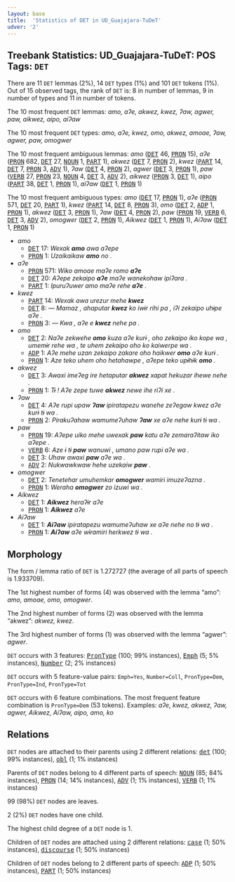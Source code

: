```yaml
---
layout: base
title:  'Statistics of DET in UD_Guajajara-TuDeT'
udver: '2'
---
```


## Treebank Statistics: UD_Guajajara-TuDeT: POS Tags: `DET`

There are 11 `DET` lemmas (2%), 14 `DET` types (1%) and 101 `DET` tokens (1%).
Out of 15 observed tags, the rank of `DET` is: 8 in number of lemmas, 9 in number of types and 11 in number of tokens.

The 10 most frequent `DET` lemmas: <em>amo, aʔe, akwez, kwez, ʔaw, agwer, paw, aikwez, aipo, aiʔaw</em>

The 10 most frequent `DET` types:  <em>amo, aʔe, kwez, omo, akwez, amoae, ʔaw, agwer, paw, omogwer</em>

The 10 most frequent ambiguous lemmas: <em>amo</em> (<tt><a href="gub_tudet-pos-DET.html">DET</a></tt> 46, <tt><a href="gub_tudet-pos-PRON.html">PRON</a></tt> 15), <em>aʔe</em> (<tt><a href="gub_tudet-pos-PRON.html">PRON</a></tt> 682, <tt><a href="gub_tudet-pos-DET.html">DET</a></tt> 27, <tt><a href="gub_tudet-pos-NOUN.html">NOUN</a></tt> 1, <tt><a href="gub_tudet-pos-PART.html">PART</a></tt> 1), <em>akwez</em> (<tt><a href="gub_tudet-pos-DET.html">DET</a></tt> 7, <tt><a href="gub_tudet-pos-PRON.html">PRON</a></tt> 2), <em>kwez</em> (<tt><a href="gub_tudet-pos-PART.html">PART</a></tt> 14, <tt><a href="gub_tudet-pos-DET.html">DET</a></tt> 7, <tt><a href="gub_tudet-pos-PRON.html">PRON</a></tt> 3, <tt><a href="gub_tudet-pos-ADV.html">ADV</a></tt> 1), <em>ʔaw</em> (<tt><a href="gub_tudet-pos-DET.html">DET</a></tt> 4, <tt><a href="gub_tudet-pos-PRON.html">PRON</a></tt> 2), <em>agwer</em> (<tt><a href="gub_tudet-pos-DET.html">DET</a></tt> 3, <tt><a href="gub_tudet-pos-PRON.html">PRON</a></tt> 1), <em>paw</em> (<tt><a href="gub_tudet-pos-VERB.html">VERB</a></tt> 27, <tt><a href="gub_tudet-pos-PRON.html">PRON</a></tt> 23, <tt><a href="gub_tudet-pos-NOUN.html">NOUN</a></tt> 4, <tt><a href="gub_tudet-pos-DET.html">DET</a></tt> 3, <tt><a href="gub_tudet-pos-ADV.html">ADV</a></tt> 2), <em>aikwez</em> (<tt><a href="gub_tudet-pos-PRON.html">PRON</a></tt> 3, <tt><a href="gub_tudet-pos-DET.html">DET</a></tt> 1), <em>aipo</em> (<tt><a href="gub_tudet-pos-PART.html">PART</a></tt> 38, <tt><a href="gub_tudet-pos-DET.html">DET</a></tt> 1, <tt><a href="gub_tudet-pos-PRON.html">PRON</a></tt> 1), <em>aiʔaw</em> (<tt><a href="gub_tudet-pos-DET.html">DET</a></tt> 1, <tt><a href="gub_tudet-pos-PRON.html">PRON</a></tt> 1)

The 10 most frequent ambiguous types:  <em>amo</em> (<tt><a href="gub_tudet-pos-DET.html">DET</a></tt> 17, <tt><a href="gub_tudet-pos-PRON.html">PRON</a></tt> 1), <em>aʔe</em> (<tt><a href="gub_tudet-pos-PRON.html">PRON</a></tt> 571, <tt><a href="gub_tudet-pos-DET.html">DET</a></tt> 20, <tt><a href="gub_tudet-pos-PART.html">PART</a></tt> 1), <em>kwez</em> (<tt><a href="gub_tudet-pos-PART.html">PART</a></tt> 14, <tt><a href="gub_tudet-pos-DET.html">DET</a></tt> 8, <tt><a href="gub_tudet-pos-PRON.html">PRON</a></tt> 3), <em>omo</em> (<tt><a href="gub_tudet-pos-DET.html">DET</a></tt> 2, <tt><a href="gub_tudet-pos-ADP.html">ADP</a></tt> 1, <tt><a href="gub_tudet-pos-PRON.html">PRON</a></tt> 1), <em>akwez</em> (<tt><a href="gub_tudet-pos-DET.html">DET</a></tt> 3, <tt><a href="gub_tudet-pos-PRON.html">PRON</a></tt> 1), <em>ʔaw</em> (<tt><a href="gub_tudet-pos-DET.html">DET</a></tt> 4, <tt><a href="gub_tudet-pos-PRON.html">PRON</a></tt> 2), <em>paw</em> (<tt><a href="gub_tudet-pos-PRON.html">PRON</a></tt> 19, <tt><a href="gub_tudet-pos-VERB.html">VERB</a></tt> 6, <tt><a href="gub_tudet-pos-DET.html">DET</a></tt> 3, <tt><a href="gub_tudet-pos-ADV.html">ADV</a></tt> 2), <em>omogwer</em> (<tt><a href="gub_tudet-pos-DET.html">DET</a></tt> 2, <tt><a href="gub_tudet-pos-PRON.html">PRON</a></tt> 1), <em>Aikwez</em> (<tt><a href="gub_tudet-pos-DET.html">DET</a></tt> 1, <tt><a href="gub_tudet-pos-PRON.html">PRON</a></tt> 1), <em>Aiʔaw</em> (<tt><a href="gub_tudet-pos-DET.html">DET</a></tt> 1, <tt><a href="gub_tudet-pos-PRON.html">PRON</a></tt> 1)


* <em>amo</em>
  * <tt><a href="gub_tudet-pos-DET.html">DET</a></tt> 17: <em>Wexak <b>amo</b> awa aʔepe</em>
  * <tt><a href="gub_tudet-pos-PRON.html">PRON</a></tt> 1: <em>Uzaikaikaw <b>amo</b> no .</em>
* <em>aʔe</em>
  * <tt><a href="gub_tudet-pos-PRON.html">PRON</a></tt> 571: <em>Wiko amoae maʔe romo <b>aʔe</b></em>
  * <tt><a href="gub_tudet-pos-DET.html">DET</a></tt> 20: <em>Aʔepe zekaipo <b>aʔe</b> maʔe wanekohaw ipiʔara .</em>
  * <tt><a href="gub_tudet-pos-PART.html">PART</a></tt> 1: <em>Ipuruʔuwer amo maʔe rehe <b>aʔe</b> .</em>
* <em>kwez</em>
  * <tt><a href="gub_tudet-pos-PART.html">PART</a></tt> 14: <em>Wexak awa urezur mehe <b>kwez</b></em>
  * <tt><a href="gub_tudet-pos-DET.html">DET</a></tt> 8: <em>— Mamaz , ahaputar <b>kwez</b> ko iwɨr rihi pa , iʔi zekaipo uhɨpe aʔe .</em>
  * <tt><a href="gub_tudet-pos-PRON.html">PRON</a></tt> 3: <em>— Kwa , aʔe e <b>kwez</b> nehe pa .</em>
* <em>omo</em>
  * <tt><a href="gub_tudet-pos-DET.html">DET</a></tt> 2: <em>Naʔe zekwehe <b>omo</b> kuza aʔe kurɨ , oho zekaipo iko kope wa , umemɨr rehe wa , te uhem zekaipo oho ko kaiwerpe wa .</em>
  * <tt><a href="gub_tudet-pos-ADP.html">ADP</a></tt> 1: <em>Aʔe mehe uzan zekaipo zakare oho haikwer <b>omo</b> aʔe kurɨ .</em>
  * <tt><a href="gub_tudet-pos-PRON.html">PRON</a></tt> 1: <em>Aze teko uhem oho hetahawpe , aʔepe teko upɨhɨk <b>omo</b> .</em>
* <em>akwez</em>
  * <tt><a href="gub_tudet-pos-DET.html">DET</a></tt> 3: <em>Awaxi imeʔeg ire hetaputar <b>akwez</b> xapat hekuzar ihewe nehe .</em>
  * <tt><a href="gub_tudet-pos-PRON.html">PRON</a></tt> 1: <em>Tɨ ! Aʔe zepe tuwe <b>akwez</b> newe ihe riʔi xe .</em>
* <em>ʔaw</em>
  * <tt><a href="gub_tudet-pos-DET.html">DET</a></tt> 4: <em>Aʔe rupi upaw <b>ʔaw</b> ipiratapezu wanehe zeʔegaw kwez aʔe kurɨ tɨ wa .</em>
  * <tt><a href="gub_tudet-pos-PRON.html">PRON</a></tt> 2: <em>Pirakuʔahaw wamumeʔuhaw <b>ʔaw</b> xe aʔe nehe kurɨ tɨ wa .</em>
* <em>paw</em>
  * <tt><a href="gub_tudet-pos-PRON.html">PRON</a></tt> 19: <em>Aʔepe uiko mehe uwexak <b>paw</b> katu aʔe zemaraʔitaw iko aʔepe .</em>
  * <tt><a href="gub_tudet-pos-VERB.html">VERB</a></tt> 6: <em>Aze ɨ tɨ <b>paw</b> wanuwi , umano paw rupi aʔe wa .</em>
  * <tt><a href="gub_tudet-pos-DET.html">DET</a></tt> 3: <em>Uhaw awaxi <b>paw</b> aʔe wa .</em>
  * <tt><a href="gub_tudet-pos-ADV.html">ADV</a></tt> 2: <em>Nukwawkwaw hehe uzekaiw <b>paw</b> .</em>
* <em>omogwer</em>
  * <tt><a href="gub_tudet-pos-DET.html">DET</a></tt> 2: <em>Tenetehar umuhemkar <b>omogwer</b> wamiri imuzeʔazna .</em>
  * <tt><a href="gub_tudet-pos-PRON.html">PRON</a></tt> 1: <em>Weraha <b>omogwer</b> zo izuwi wa .</em>
* <em>Aikwez</em>
  * <tt><a href="gub_tudet-pos-DET.html">DET</a></tt> 1: <em><b>Aikwez</b> heraʔɨr aʔe</em>
  * <tt><a href="gub_tudet-pos-PRON.html">PRON</a></tt> 1: <em><b>Aikwez</b> aʔe</em>
* <em>Aiʔaw</em>
  * <tt><a href="gub_tudet-pos-DET.html">DET</a></tt> 1: <em><b>Aiʔaw</b> ipiratapezu wamumeʔuhaw xe aʔe nehe no tɨ wa .</em>
  * <tt><a href="gub_tudet-pos-PRON.html">PRON</a></tt> 1: <em><b>Aiʔaw</b> aʔe wɨramiri herkwez tɨ wa .</em>

## Morphology

The form / lemma ratio of `DET` is 1.272727 (the average of all parts of speech is 1.933709).

The 1st highest number of forms (4) was observed with the lemma “amo”: <em>amo, amoae, omo, omogwer</em>.

The 2nd highest number of forms (2) was observed with the lemma “akwez”: <em>akwez, kwez</em>.

The 3rd highest number of forms (1) was observed with the lemma “agwer”: <em>agwer</em>.

`DET` occurs with 3 features: <tt><a href="gub_tudet-feat-PronType.html">PronType</a></tt> (100; 99% instances), <tt><a href="gub_tudet-feat-Emph.html">Emph</a></tt> (5; 5% instances), <tt><a href="gub_tudet-feat-Number.html">Number</a></tt> (2; 2% instances)

`DET` occurs with 5 feature-value pairs: `Emph=Yes`, `Number=Coll`, `PronType=Dem`, `PronType=Ind`, `PronType=Tot`

`DET` occurs with 6 feature combinations.
The most frequent feature combination is `PronType=Dem` (53 tokens).
Examples: <em>aʔe, kwez, akwez, ʔaw, agwer, Aikwez, Aiʔaw, aipo, amo, ko</em>


## Relations

`DET` nodes are attached to their parents using 2 different relations: <tt><a href="gub_tudet-dep-det.html">det</a></tt> (100; 99% instances), <tt><a href="gub_tudet-dep-obl.html">obl</a></tt> (1; 1% instances)

Parents of `DET` nodes belong to 4 different parts of speech: <tt><a href="gub_tudet-pos-NOUN.html">NOUN</a></tt> (85; 84% instances), <tt><a href="gub_tudet-pos-PRON.html">PRON</a></tt> (14; 14% instances), <tt><a href="gub_tudet-pos-ADV.html">ADV</a></tt> (1; 1% instances), <tt><a href="gub_tudet-pos-VERB.html">VERB</a></tt> (1; 1% instances)

99 (98%) `DET` nodes are leaves.

2 (2%) `DET` nodes have one child.

The highest child degree of a `DET` node is 1.

Children of `DET` nodes are attached using 2 different relations: <tt><a href="gub_tudet-dep-case.html">case</a></tt> (1; 50% instances), <tt><a href="gub_tudet-dep-discourse.html">discourse</a></tt> (1; 50% instances)

Children of `DET` nodes belong to 2 different parts of speech: <tt><a href="gub_tudet-pos-ADP.html">ADP</a></tt> (1; 50% instances), <tt><a href="gub_tudet-pos-PART.html">PART</a></tt> (1; 50% instances)

